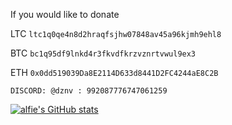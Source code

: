 If you would like to donate

LTC ```ltc1q0qe4n8d2hraqfsjhw07848av45a96kjmh9ehl8```

BTC ```bc1q95df9lnkd4r3fkvdfkrzvznrtvwul9ex3```

ETH ```0x0dd519039Da8E2114D633d8441D2FC4244aE8C2B```


`DISCORD: @dznv : 992087776747061259`


[![alfie's GitHub stats](https://github-readme-stats.vercel.app/api?username=hialfie)](https://github.com/anuraghazra/github-readme-stats)
